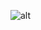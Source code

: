 ![alt][image]

[image]:http://www.plantuml.com/plantuml/svg/VL9DZnCn3BtdLqHx0gIinBL2PIlAnu43x29nJXkt6scI3B57kmBntubdF6a6EaXLPJy_FpzxSeTaCmsXKvJEG8-GzI-bx04fsoFfBv0nHOP-D-W3sTD9mpD1TBZa73kBgB-1FRAKKAIXPJmCVPyoYT8wZGO7aQxDujzrqnzp6letRwL9UhQ5Og8Di2cYsSVpFqEcDacsTUG8oyIMgPCn-kRrxUshcrbXeqq_3iE_3Z59It9TkcMsqeAtqceY6RCLXLB4uJ36s1JbM6rhtVa-fR2uz3l-PrJShL7MppWEBWZtC3hHsSXdm3A-0MRg0h8ETeUk21i295HLZylrylE-KxvarNFFBCbHB8eHMKgIiSy7-91j68VFiL8-4kIJFSB5tU8WEqH_Ze4Vg0zz1npX2dSFrdK-CcYSn1kzjmGyN1cFdsns6tr8gGCRkR6HPvFxsbK5Pl7tppRypmBNLnUjAhN87ayvXTOVfIQhMtqT_C_rmSq52nEG_7XyOoC-GNxnKl6p3PvsDUzJwS3lATFZ9Rs79viTk88qkrJ5iieF2L6neVLg-z6R5ryuDL5t4DqGkZy0
